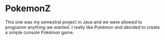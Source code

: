 # PokemonZ
This one was my semestral project in Java and we were allowed to programm anything we wanted. I really like Pokémon and decided to create a simple console Pokémon game.
